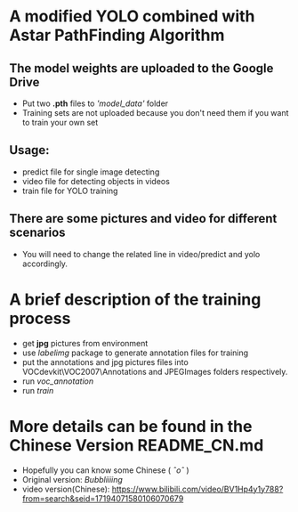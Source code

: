 # A modified YOLO combined with Astar PathFinding Algorithm 

## The model weights are uploaded to the Google Drive 
* Put two **.pth** files to _'model_data'_ folder 
* Training sets are not uploaded because you don't need them if you want to train your own set

## Usage: 
* predict file for single image detecting 
* video file for detecting objects in videos 
* train file for YOLO training 

## There are some pictures and video for different scenarios
* You will need to change the related line in video/predict and yolo accordingly.

# A brief description of the training process 
* get **jpg** pictures from environment 
* use _labelimg_ package to generate annotation files for training 
* put the annotations and jpg pictures files into VOCdevkit\VOC2007\Annotations and JPEGImages folders respectively.
* run _voc_annotation_ 
* run _train_


# More details can be found in the Chinese Version README_CN.md 
* Hopefully you can know some Chinese  ( *ˆoˆ* )
* Original version: _Bubbliiiing_
* video version(Chinese): https://www.bilibili.com/video/BV1Hp4y1y788?from=search&seid=17194071580106070679